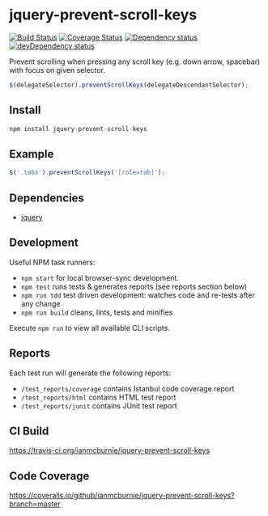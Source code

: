 # jquery-prevent-scroll-keys

<p>
    <a href="https://travis-ci.org/ianmcburnie/jquery-prevent-scroll-keys"><img src="https://api.travis-ci.org/ianmcburnie/jquery-prevent-scroll-keys.svg?branch=master" alt="Build Status" /></a>
    <a href='https://coveralls.io/github/ianmcburnie/jquery-prevent-scroll-keys?branch=master'><img src='https://coveralls.io/repos/ianmcburnie/jquery-prevent-scroll-keys/badge.svg?branch=master&service=github' alt='Coverage Status' /></a>
    <a href="https://david-dm.org/ianmcburnie/jquery-prevent-scroll-keys"><img src="https://david-dm.org/ianmcburnie/jquery-prevent-scroll-keys.svg" alt="Dependency status" /></a>
    <a href="https://david-dm.org/ianmcburnie/jquery-prevent-scroll-keys#info=devDependencies"><img src="https://david-dm.org/ianmcburnie/jquery-prevent-scroll-keys/dev-status.svg" alt="devDependency status" /></a>
</p>

Prevent scrolling when pressing any scroll key (e.g. down arrow, spacebar) with focus on given selector.

```js
$(delegateSelector).preventScrollKeys(delegateDescendantSelector);
```

## Install

```js
npm install jquery-prevent-scroll-keys
```

## Example

```js
$('.tabs').preventScrollKeys('[role=tab]');
```

## Dependencies

* [jquery](https://jquery.com/)

## Development

Useful NPM task runners:

* `npm start` for local browser-sync development.
* `npm test` runs tests & generates reports (see reports section below)
* `npm run tdd` test driven development: watches code and re-tests after any change
* `npm run build` cleans, lints, tests and minifies

Execute `npm run` to view all available CLI scripts.

## Reports

Each test run will generate the following reports:

* `/test_reports/coverage` contains Istanbul code coverage report
* `/test_reports/html` contains HTML test report
* `/test_reports/junit` contains JUnit test report

## CI Build

https://travis-ci.org/ianmcburnie/jquery-prevent-scroll-keys

## Code Coverage

https://coveralls.io/github/ianmcburnie/jquery-prevent-scroll-keys?branch=master
